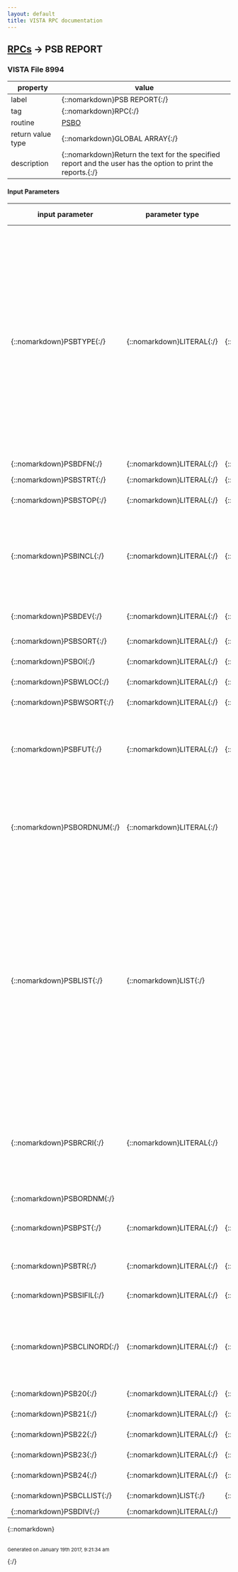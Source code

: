 ```yaml
---
layout: default
title: VISTA RPC documentation
---
```




## [RPCs](TableOfContent.md) &#8594; PSB REPORT 



### VISTA File 8994 


 property | value 
--- | --- 
 label | {::nomarkdown}PSB REPORT{:/}
 tag | {::nomarkdown}RPC{:/}
 routine | [PSBO](http://code.osehra.org/dox/Routine_PSBO_source.html)
 return value type | {::nomarkdown}GLOBAL ARRAY{:/}
 description | {::nomarkdown}Return the text for the specified report and the user has the option to print the reports.{:/}

#### Input Parameters

| input parameter | parameter type | maximum data length | required | description | 
| --- | --- | --- | --- | --- | 
| {::nomarkdown}PSBTYPE{:/} | {::nomarkdown}LITERAL{:/} | {::nomarkdown}2{:/} | {::nomarkdown}true{:/} | {::nomarkdown}Contains the character designation for the needed report:AL: Allergy RequestBL: Bar Code LabelBZ: Bar Code LabelCE: Coversheet - Expired/DC'd/Expiring OrdersCI: Coversheet - IV OverviewCM: Coversheet - Medication OverviewCP: Coversheet - PRN OverviewDL: Due ListDO: Display OrderIV: IV Bag StatusMD: Missing Dose by WardMH: Medication Administration HistoryML: Medication LogMM: Missed MedicationMT: Medication Therapy ReportMV: Medication Variance LogPE: PRN EffectivenessPF: Patient Record FlagPI: Patient InquiryPM: Patient Medication HistorySF: Unable To Scan DetailST: Unable To Scan SummaryVT: Cumulative VitalsWA: Ward Administration TimesXA: Unknown Action Status{:/} | 
| {::nomarkdown}PSBDFN{:/} | {::nomarkdown}LITERAL{:/} | {::nomarkdown}10{:/} | {::nomarkdown}true{:/} | {::nomarkdown}Patient IEN{:/} | 
| {::nomarkdown}PSBSTRT{:/} | {::nomarkdown}LITERAL{:/} | {::nomarkdown}20{:/} | {::nomarkdown}true{:/} | {::nomarkdown}Internal Fileman Start Date/Time{:/} | 
| {::nomarkdown}PSBSTOP{:/} | {::nomarkdown}LITERAL{:/} | {::nomarkdown}20{:/} | {::nomarkdown}true{:/} | {::nomarkdown}Fileman Stop Date/Time{:/} | 
| {::nomarkdown}PSBINCL{:/} | {::nomarkdown}LITERAL{:/} | {::nomarkdown}15{:/} | {::nomarkdown}true{:/} | {::nomarkdown}Contains the parameters for a Due List in up-arrow pieces. Piece   1: 1/0 Include Continuous Meds        2: 1/0 Include PRN Meds        3: 1/0 Include OnCall Meds        4: 1/0 Include OneTime Meds        5: 1/0 Include Comments        6: 1/0 Include Auditsblanks at the end of the report.{:/} | 
| {::nomarkdown}PSBDEV{:/} | {::nomarkdown}LITERAL{:/} | {::nomarkdown}30{:/} | {::nomarkdown}true{:/} | {::nomarkdown}Contains the name of the device that the report prints to.{:/} | 
| {::nomarkdown}PSBSORT{:/} | {::nomarkdown}LITERAL{:/} | {::nomarkdown}1{:/} | {::nomarkdown}true{:/} | {::nomarkdown}Sorts the report by patient or by ward{:/} | 
| {::nomarkdown}PSBOI{:/} | {::nomarkdown}LITERAL{:/} | {::nomarkdown}7{:/} | {::nomarkdown}true{:/} | {::nomarkdown}Order/Orderable Item number. {:/} | 
| {::nomarkdown}PSBWLOC{:/} | {::nomarkdown}LITERAL{:/} | {::nomarkdown}30{:/} | {::nomarkdown}true{:/} | {::nomarkdown}Ward Location {:/} | 
| {::nomarkdown}PSBWSORT{:/} | {::nomarkdown}LITERAL{:/} | {::nomarkdown}1{:/} | {::nomarkdown}true{:/} | {::nomarkdown}Sort By Patient - \P\  or By Bed     - \B\{:/} | 
| {::nomarkdown}PSBFUT{:/} | {::nomarkdown}LITERAL{:/} | {::nomarkdown}1{:/} | {::nomarkdown}true{:/} | {::nomarkdown}Contains the parameters for Due list in up-arrow pieces Piece   1: 1/0 Include Blanks (Changes/Addendums)        2: 1/0 Include IV Meds        3: 1/0 Include Unit Dose Meds        4: 1/0 Include Future Orders{:/} | 
| {::nomarkdown}PSBORDNUM{:/} | {::nomarkdown}LITERAL{:/} |  |  | {::nomarkdown}The PSBORDNUM is the pharmacy order number from the Inpatient Medicationspackage. Example: 10U or 10V This order number is used to do a lookup of medications by orderable item for the medication history report.{:/} | 
| {::nomarkdown}PSBLIST{:/} | {::nomarkdown}LIST{:/} |  | {::nomarkdown}true{:/} | {::nomarkdown}This  OPTIONAL  parameter contains list of data to input for the creating of a report.  The report's developer/designer should be aware ofthe type of information to be input via this parameter.  For example per the BCMA Medication Therapy Report , this parameter will contain a list ofDispensed Drug(s)/VA Drug Classification(s)/Orderable Items to be used per a \Medical Therapy Report\. Each item in the list will be tagged respectively: \DD\/\VAC\/\OIT\  Eachitem will have the appropriate file pointer data as \^\piece #3. example: List[0]=        \MT^OIT^1043\List[1]=        \MT^OIT^475\List[2]=        \MT^OIT^464\List[3]=        \MT^OIT^88\   The data in the list will be filed into SUBFILE #53.692  (MULTIPLE).{:/} | 
| {::nomarkdown}PSBRCRI{:/} | {::nomarkdown}LITERAL{:/} |  | {::nomarkdown}true{:/} | {::nomarkdown}Optional parameter contains \additional\ report criteria.  The Idea is to make the first part of the data to designate the purpose of the databeing input.  An example is to send an addition \Query Date\ the literal \QD^3070419.1200\  could be the input data.    Current list of tags:  \QD\ - query date{:/} | 
| {::nomarkdown}PSBORDNM{:/} |  |  |  |  | 
| {::nomarkdown}PSBPST{:/} | {::nomarkdown}LITERAL{:/} | {::nomarkdown}5{:/} | {::nomarkdown}true{:/} | {::nomarkdown}IDENTIFIES THE PRIMARY, SECONDARY AND TERTIARY SORT ORDERS FOR THE REPORT SEPARATED BY \^\.{:/} | 
| {::nomarkdown}PSBTR{:/} | {::nomarkdown}LITERAL{:/} | {::nomarkdown}10{:/} | {::nomarkdown}true{:/} | {::nomarkdown}This field defines what sub-headers will be printed on the report.{:/} | 
| {::nomarkdown}PSBSIFIL{:/} | {::nomarkdown}LITERAL{:/} | {::nomarkdown}1{:/} | {::nomarkdown}true{:/} | {::nomarkdown}Include Special Instructions/Other Print Info on report Yes/No.0 = No1 = Yes{:/} | 
| {::nomarkdown}PSBCLINORD{:/} | {::nomarkdown}LITERAL{:/} | {::nomarkdown}1{:/} | {::nomarkdown}true{:/} | {::nomarkdown}This field is an indicator as to what mode the report will be run in.  Clinic order mode or Inpatient mode.  This is an exclusive mode for certain reports to run in.C = Clinic Orders onlyI = Inpatient Orders only{:/} | 
| {::nomarkdown}PSB20{:/} | {::nomarkdown}LITERAL{:/} | {::nomarkdown}1{:/} | {::nomarkdown}true{:/} | {::nomarkdown}Reserved parameter 20 for future use.{:/} | 
| {::nomarkdown}PSB21{:/} | {::nomarkdown}LITERAL{:/} | {::nomarkdown}1{:/} | {::nomarkdown}true{:/} | {::nomarkdown}Reserved parameter 21 for future use.{:/} | 
| {::nomarkdown}PSB22{:/} | {::nomarkdown}LITERAL{:/} | {::nomarkdown}1{:/} | {::nomarkdown}true{:/} | {::nomarkdown}Reserved parameter 22 for future use.{:/} | 
| {::nomarkdown}PSB23{:/} | {::nomarkdown}LITERAL{:/} | {::nomarkdown}1{:/} | {::nomarkdown}true{:/} | {::nomarkdown}Reserved parameter 23 for future use.{:/} | 
| {::nomarkdown}PSB24{:/} | {::nomarkdown}LITERAL{:/} | {::nomarkdown}1{:/} | {::nomarkdown}true{:/} | {::nomarkdown}Reserved parameter 24 for future use.{:/} | 
| {::nomarkdown}PSBCLLIST{:/} | {::nomarkdown}LIST{:/} | {::nomarkdown}90{:/} | {::nomarkdown}true{:/} | {::nomarkdown}LIST ARRAY FOR CLINICS{:/} | 
| {::nomarkdown}PSBDIV{:/} | {::nomarkdown}LITERAL{:/} |  | {::nomarkdown}true{:/} | {::nomarkdown}Division{:/} | 

{::nomarkdown} <br/><br/><p style="font-size: 11px">Generated on January 19th 2017, 9:21:34 am</p>{:/}